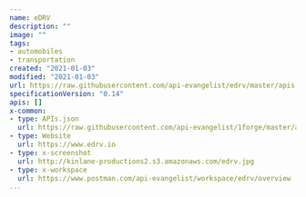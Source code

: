 ```yaml
---
name: eDRV
description: ""
image: ""
tags:
- automobiles
- transportation
created: "2021-01-03"
modified: "2021-01-03"
url: https://raw.githubusercontent.com/api-evangelist/edrv/master/apis.json
specificationVersion: "0.14"
apis: []
x-common:
- type: APIs.json
  url: https://raw.githubusercontent.com/api-evangelist/1forge/master/apis.json
- type: Website
  url: https://www.edrv.io
- type: x-screenshot
  url: http://kinlane-productions2.s3.amazonaws.com/edrv.jpg
- type: x-workspace
  url: https://www.postman.com/api-evangelist/workspace/edrv/overview
...
```


